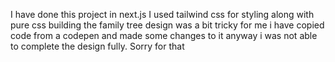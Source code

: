 I have done this project in next.js
I used tailwind css for styling along with pure css building the family tree design was a bit tricky for me
i have copied code from a codepen and made some changes to it anyway i was not able to complete the design fully. 
Sorry for that
